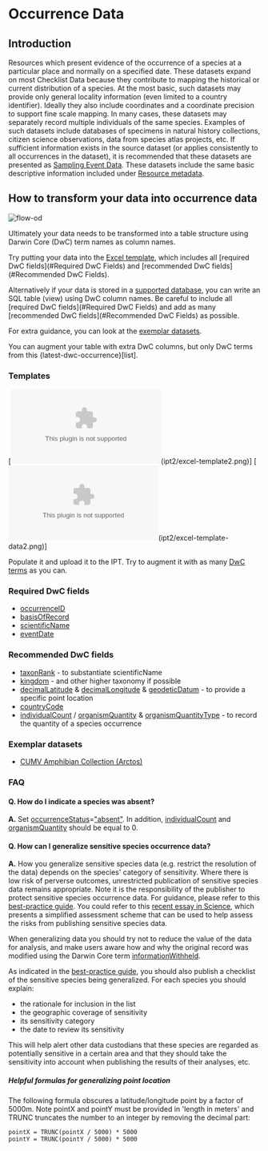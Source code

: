 # Occurrence Data

## Introduction
Resources which present evidence of the occurrence of a species at a particular place and normally on a specified date.  These datasets expand on most Checklist Data because they contribute to mapping the historical or current distribution of a species. At the most basic, such datasets may provide only general locality information (even limited to a country identifier).  Ideally they also include coordinates and a coordinate precision to support fine scale mapping.  In many cases, these datasets may separately record multiple individuals of the same species. Examples of such datasets include databases of specimens in natural history collections, citizen science observations, data from species atlas projects, etc.  If sufficient information exists in the source dataset (or applies consistently to all occurrences in the dataset), it is recommended that these datasets are presented as [Sampling Event Data](sampling-event-data.adoc).  These datasets include the same basic descriptive information included under [Resource metadata](resource-metadata.adoc).

## How to transform your data into occurrence data

![flow-od](ipt2/flow-od.png)

Ultimately your data needs to be transformed into a table structure using Darwin Core (DwC) term names as column names.

Try putting your data into the [Excel template](#templates), which includes all [required DwC fields](#Required DwC Fields) and [recommended DwC fields](#Recommended DwC Fields).

Alternatively if your data is stored in a [supported database](database-connection.adoc), you can write an SQL table (view) using DwC column names. Be careful to include all [required DwC fields](#Required DwC Fields) and add as many [recommended DwC fields](#Recommended DwC Fields) as possible.

For extra guidance, you can look at the [exemplar datasets](#exemplar-datasets).

You can augment your table with extra DwC columns, but only DwC terms from this {latest-dwc-occurrence}[list].

### Templates

[![Excel Template]({attachmentsdir}/downloads/occurrence_ipt_template_v2.xlsx)(ipt2/excel-template2.png)]
[![Excel Template (with example data)]({attachmentsdir}/downloads/occurrence_ipt_template_v2_example_data.xlsx)(ipt2/excel-template-data2.png)]

Populate it and upload it to the IPT. Try to augment it with as many [DwC terms](http://rs.tdwg.org/dwc/terms/) as you can.

### Required DwC fields

* [occurrenceID](https://dwc.tdwg.org/terms/#dwc:occurrenceID)
* [basisOfRecord](https://dwc.tdwg.org/terms/#dwc:basisOfRecord)
* [scientificName](https://dwc.tdwg.org/terms/#dwc:scientificName)
* [eventDate](https://dwc.tdwg.org/terms/#dwc:eventDate)

### Recommended DwC fields

* [taxonRank](https://dwc.tdwg.org/terms/#dwc:taxonRank) - to substantiate scientificName
* [kingdom](https://dwc.tdwg.org/terms/#dwc:kingdom) - and other higher taxonomy if possible
* [decimalLatitude](https://dwc.tdwg.org/terms/#dwc:decimalLatitude) & [decimalLongitude](https://dwc.tdwg.org/terms/#dwc:decimalLongitude) & [geodeticDatum](https://dwc.tdwg.org/terms/#dwc:geodeticDatum) - to provide a specific point location
* [countryCode](https://dwc.tdwg.org/terms/#dwc:countryCode)
* [individualCount](https://dwc.tdwg.org/terms/#dwc:individualCount) / [organismQuantity](https://dwc.tdwg.org/terms/#dwc:organismQuantity) & [organismQuantityType](https://dwc.tdwg.org/terms/#dwc:organismQuantityType) - to record the quantity of a species occurrence

### Exemplar datasets

* [CUMV Amphibian Collection (Arctos)](http://ipt.vertnet.org:8080/ipt/resource.do?r=cumv_amph)

### FAQ

#### Q. How do I indicate a species was absent?

**A.** Set [occurrenceStatus](https://dwc.tdwg.org/terms/#dwc:occurrenceStatus)=["absent"]({latest-occurrence-status}). In addition, [individualCount](https://dwc.tdwg.org/terms/#dwc:individualCount) and [organismQuantity](https://dwc.tdwg.org/terms/#dwc:organismQuantity) should be equal to 0.

#### Q. How can I generalize sensitive species occurrence data?

**A.** How you generalize sensitive species data (e.g. restrict the resolution of the data) depends on the species' category of sensitivity. Where there is low risk of perverse outcomes, unrestricted publication of sensitive species data remains appropriate. Note it is the responsibility of the publisher to protect sensitive species occurrence data. For guidance, please refer to this [best-practice guide](https://www.gbif.org/resource/80512). You could refer to this [recent essay in Science](http://science.sciencemag.org/content/356/6340/800), which presents a simplified assessment scheme that can be used to help assess the risks from publishing sensitive species data.

When generalizing data you should try not to reduce the value of the data for analysis, and make users aware how and why the original record was modified using the Darwin Core term [informationWithheld](https://dwc.tdwg.org/terms/#dwc:informationWithheld).

As indicated in the [best-practice guide](http://www.gbif.org/resource/80512), you should also publish a checklist of the sensitive species being generalized. For each species you should explain:

* the rationale for inclusion in the list
* the geographic coverage of sensitivity
* its sensitivity category
* the date to review its sensitivity

This will help alert other data custodians that these species are regarded as potentially sensitive in a certain area and that they should take the sensitivity into account when publishing the results of their analyses, etc.

##### Helpful formulas for generalizing point location

The following formula obscures a latitude/longitude point by a factor of 5000m. Note pointX and pointY must be provided in 'length in meters' and TRUNC truncates the number to an integer by removing the decimal part:

```
pointX = TRUNC(pointX / 5000) * 5000
pointY = TRUNC(pointY / 5000) * 5000
```
